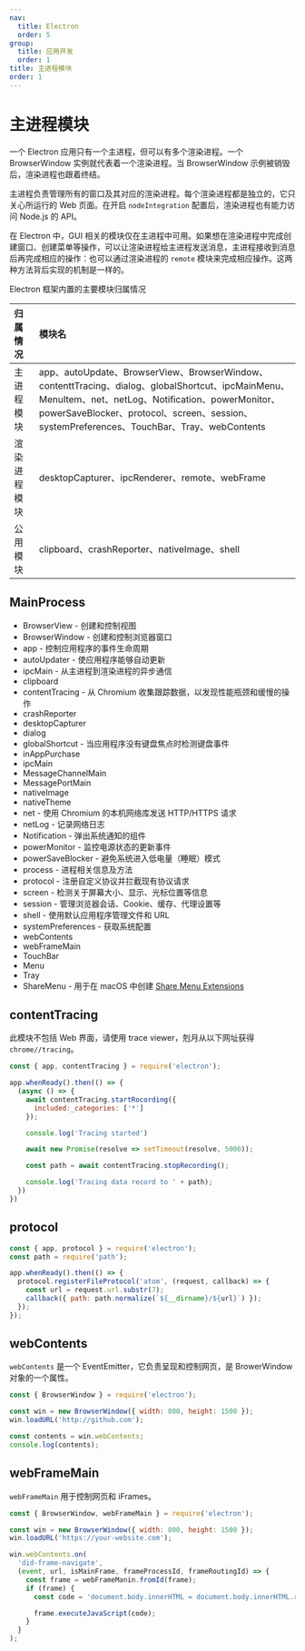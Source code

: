 ```yaml
---
nav:
  title: Electron
  order: 5
group:
  title: 应用开发
  order: 1
title: 主进程模块
order: 1
---
```


# 主进程模块

一个 Electron 应用只有一个主进程，但可以有多个渲染进程。一个 BrowserWindow 实例就代表着一个渲染进程。当 BrowserWindow 示例被销毁后，渲染进程也跟着终结。

主进程负责管理所有的窗口及其对应的渲染进程。每个渲染进程都是独立的，它只关心所运行的 Web 页面。在开启 `nodeIntegration` 配置后，渲染进程也有能力访问 Node.js 的 API。

在 Electron 中，GUI 相关的模块仅在主进程中可用。如果想在渲染进程中完成创建窗口、创建菜单等操作，可以让渲染进程给主进程发送消息，主进程接收到消息后再完成相应的操作：也可以通过渲染进程的 `remote` 模块来完成相应操作。这两种方法背后实现的机制是一样的。

Electron 框架内置的主要模块归属情况

| 归属情况     | 模块名                                                                                                                                                                                                                                            |
| :----------- | :------------------------------------------------------------------------------------------------------------------------------------------------------------------------------------------------------------------------------------------------ |
| 主进程模块   | app、autoUpdate、BrowserView、BrowserWindow、contenttTracing、dialog、globalShortcut、ipcMainMenu、MenuItem、net、netLog、Notification、powerMonitor、powerSaveBlocker、protocol、screen、session、systemPreferences、TouchBar、Tray、webContents |
| 渲染进程模块 | desktopCapturer、ipcRenderer、remote、webFrame                                                                                                                                                                                                    |
| 公用模块     | clipboard、crashReporter、nativeImage、shell                                                                                                                                                                                                      |

## MainProcess

- BrowserView - 创建和控制视图
- BrowserWindow - 创建和控制浏览器窗口
- app - 控制应用程序的事件生命周期
- autoUpdater - 使应用程序能够自动更新
- ipcMain - 从主进程到渲染进程的异步通信
- clipboard
- contentTracing - 从 Chromium 收集跟踪数据，以发现性能瓶颈和缓慢的操作
- crashReporter
- desktopCapturer
- dialog
- globalShortcut - 当应用程序没有键盘焦点时检测键盘事件
- inAppPurchase
- ipcMain
- MessageChannelMain
- MessagePortMain
- nativeImage
- nativeTheme
- net - 使用 Chromium 的本机网络库发送 HTTP/HTTPS 请求
- netLog - 记录网络日志
- Notification - 弹出系统通知的组件
- powerMonitor - 监控电源状态的更新事件
- powerSaveBlocker - 避免系统进入低电量（睡眠）模式
- process - 进程相关信息及方法
- protocol - 注册自定义协议并拦截现有协议请求
- screen - 检测关于屏幕大小、显示、光标位置等信息
- session - 管理浏览器会话、Cookie、缓存、代理设置等
- shell - 使用默认应用程序管理文件和 URL
- systemPreferences - 获取系统配置
- webContents
- webFrameMain
- TouchBar
- Menu
- Tray
- ShareMenu - 用于在 macOS 中创建 [Share Menu Extensions](https://developer.apple.com/design/human-interface-guidelines/macos/extensions/share-extensions/)

## contentTracing

此模块不包括 Web 界面，请使用 trace viewer，剋月从以下网址获得 `chrome//tracing`。

```js
const { app, contentTracing } = require('electron');

app.whenReady().then(() => {
  (async () => {
    await contentTracing.startRocording({
      included:_categories: ['*']
    });

    console.log('Tracing started')

    await new Promise(resolve => setTimeout(resolve, 5000));

    const path = await contentTracing.stopRecording();

    console.log('Tracing data record to ' + path);
  })
})
```

## protocol

```js
const { app, protocol } = require('electron');
const path = require('path');

app.whenReady().then(() => {
  protocol.registerFileProtocol('atom', (request, callback) => {
    const url = request.url.substr(7);
    callback({ path: path.normalize(`${__dirname}/${url}`) });
  });
});
```

## webContents

`webContents` 是一个 EventEmitter，它负责呈现和控制网页，是 BrowerWindow 对象的一个属性。

```js
const { BrowserWindow } = require('electron');

const win = new BrowserWindow({ width: 800, height: 1500 });
win.loadURL('http://github.com');

const contents = win.webContents;
console.log(contents);
```

## webFrameMain

`webFrameMain` 用于控制网页和 iFrames。

```js
const { BrowserWindow, webFrameMain } = require('electron');

const win = new BrowserWindow({ width: 800, height: 1500 });
win.loadURL('https://your-website.com');

win.webContents.on(
  'did-frame-navigate',
  (event, url, isMainFrame, frameProcessId, frameRoutingId) => {
    const frame = webFrameManin.fromId(frame);
    if (frame) {
      const code = 'document.body.innerHTML = document.body.innerHTML.replaceAll("heck", "h*ck")';

      frame.executeJavaScript(code);
    }
  }
);
```
